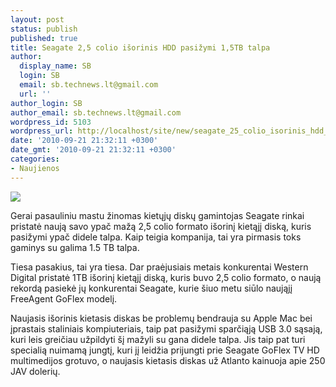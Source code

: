 ```yaml
---
layout: post
status: publish
published: true
title: Seagate 2,5 colio išorinis HDD pasižymi 1,5TB talpa
author:
  display_name: SB
  login: SB
  email: sb.technews.lt@gmail.com
  url: ''
author_login: SB
author_email: sb.technews.lt@gmail.com
wordpress_id: 5103
wordpress_url: http://localhost/site/new/seagate_25_colio_isorinis_hdd_pasizymi_15tb_talpa/
date: '2010-09-21 21:32:11 +0300'
date_gmt: '2010-09-21 21:32:11 +0300'
categories:
- Naujienos
---
```

<div class="imgright"><img src="http://www.part.lt/img/1bf3c89d670379bbbbe19366a07e0b79404.jpg"  /></div>
<p>Gerai pasauliniu mastu žinomas kietųjų diskų gamintojas Seagate rinkai pristatė naują savo ypač mažą 2,5 colio formato išorinį kietąjį diską, kuris pasižymi ypač didele talpa. Kaip teigia kompanija, tai yra pirmasis toks gaminys su galima 1.5 TB talpa.</p>
<p>Tiesa pasakius, tai yra tiesa. Dar praėjusiais metais konkurentai Western Digital pristatė 1TB išorinį kietąjį diską, kuris buvo 2,5 colio formato, o naują rekordą pasiekė jų konkurentai Seagate, kurie šiuo metu siūlo naująjį FreeAgent GoFlex modelį.</p>
<p>Naujasis išorinis kietasis diskas be problemų bendrauja su Apple Mac bei įprastais staliniais kompiuteriais, taip pat pasižymi sparčiąją USB 3.0 sąsają, kuri leis greičiau užpildyti šį mažyli su gana didele talpa. Jis taip pat turi specialią nuimamą jungtį, kuri jį leidžia prijungti prie Seagate GoFlex TV HD multimedijos grotuvo, o naujasis kietasis diskas už Atlanto kainuoja apie 250 JAV dolerių.<br /></p>
